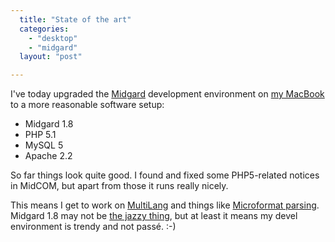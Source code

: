 ```yaml
---
  title: "State of the art"
  categories: 
    - "desktop"
    - "midgard"
  layout: "post"

---
```

I've today upgraded the [Midgard][1] development environment on [my MacBook][2] to a more reasonable software setup:

* Midgard 1.8
* PHP 5.1
* MySQL 5
* Apache 2.2

So far things look quite good. I found and fixed some PHP5-related notices in MidCOM, but apart from those it runs really nicely.

This means I get to work on [MultiLang][3] and things like [Microformat parsing][4]. Midgard 1.8 may not be [the jazzy thing][5], but at least it means my devel environment is trendy and not passé. :-)

[1]: http://www.midgard-project.org/
[2]: http://bergie.iki.fi/blog/switching-to-intel-macbook/
[3]: http://www.midgard-project.org/discussion/developer-forum/midgard-s-multilang-support/
[4]: http://allinthehead.com/hkit
[5]: http://flickr.com/photos/bergie/231733458/in/set-72157594264807142/